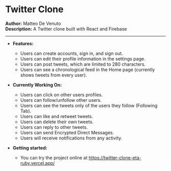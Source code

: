 # Twitter Clone

 **Author:** Matteo De Venuto
 <br>
 **Description:** A Twitter clone built with React and Firebase
<hr>

- **Features:**

  - Users can create accounts, sign in, and sign out.
  - Users can edit their profile information in the settings page.
  - Users can post tweets, which are limited to 280 characters.
  - Users can see a chronological feed in the Home page (currently shows tweets from every user).

- **Currently Working On:**

  - Users can click on other users profiles.
  - Users can follow/unfollow other users.
  - Users can see the tweets only of the users they follow (Following Tab).
  - Users can like and retweet tweets.
  - Users can delete their own tweets.
  - Users can reply to other tweets.
  - Users can send Encrypted Direct Messages.
  - Users will receive notifications from any activity.

- **Getting started:**
  - You can try the project online at https://twitter-clone-eta-ruby.vercel.app/


